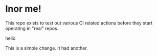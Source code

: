 # Inor me!

This repo exists to test out various CI related actions before they start operating in "real" repos.


hello

<!--

ponylang/action-testing@0.47.14

corral add github.com/ponylang/action-testing.git --version 0.47.14

other stuff

corral add github.com/ponylang/action-testing.git -v 0.47.14

-->

This is a simple change. It had another.

